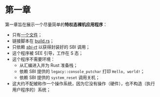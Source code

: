 ﻿# 第一章

第一章旨在展示一个尽量简单的**特权态裸机应用程序**：

- 只有[一个文件](src/main.rs)；
- 链接脚本在 [build.rs](build.rs)；
- 只依赖 [*sbi-rt*](https://github.com/rustsbi/sbi-rt/) 以获得封装好的 SBI 调用；
- 这个程序被 SEE 引导，工作在 S 态；
- 这个程序不需要环境：
  - 从汇编进入并为 Rust 准备栈；
  - 依赖 SBI 提供的 `legacy::console_putchar` 打印 `Hello, world!`；
  - 依赖 SBI 提供的 `system_reset` 调用关机；
- 这大约不配被称作一个操作系统，因为它没有操作（硬件），也不构造（执行用户程序的）系统；
